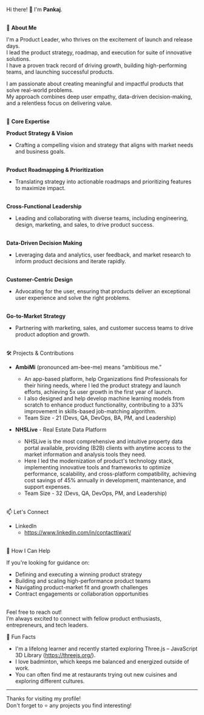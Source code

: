 Hi there! 👋 I'm **Pankaj**.<br/><br/>

🚀 **About Me**

I'm a Product Leader, who thrives on the excitement of launch and release days.<br/>
I lead the product strategy, roadmap, and execution for suite of innovative solutions.<br/>
I have a proven track record of driving growth, building high-performing teams, and launching successful products.

I am passionate about creating meaningful and impactful products that solve real-world problems.<br/>
My approach combines deep user empathy, data-driven decision-making, and a relentless focus on delivering value.<br/><br/>

🌟 **Core Expertise**<br/>

**Product Strategy & Vision**
  - Crafting a compelling vision and strategy that aligns with market needs and business goals.<br/><br/>

**Product Roadmapping & Prioritization**
  - Translating strategy into actionable roadmaps and prioritizing features to maximize impact.<br/><br/>
  
**Cross-Functional Leadership**
  - Leading and collaborating with diverse teams, including engineering, design, marketing, and sales, to drive product success.<br/><br/>

**Data-Driven Decision Making**
  - Leveraging data and analytics, user feedback, and market research to inform product decisions and iterate rapidly.<br/><br/>

**Customer-Centric Design**
  - Advocating for the user, ensuring that products deliver an exceptional user experience and solve the right problems.<br/><br/>

**Go-to-Market Strategy**
  - Partnering with marketing, sales, and customer success teams to drive product adoption and growth.<br/><br/>

🛠️ Projects & Contributions

- **AmbiMi** (pronounced am-bee-me) means “ambitious me.”
    - An app-based platform, help Organizations find Professionals for their hiring needs, where I led the product strategy and launch efforts, achieving 5x user growth in the first year of launch.
    - I also designed and help develop machine learning models from scratch to enhance product functionality, contributing to a 33% improvement in skills-based job-matching algorithm.
    - Team Size - 21 (Devs, QA, DevOps, BA, PM, and Leadership)
 
- **NHSLive** - Real Estate Data Platform
  - NHSLive is the most comprehensive and intuitive property data portal available, providing (B2B) clients with anytime access to the market information and analysis tools they need.<br/>
  - Here I led the modernization of product's technology stack, implementing innovative tools and frameworks to optimize performance, scalability, and cross-platform compatibility, achieving cost savings of 45% annually in development, maintenance, and support expenses.
  - Team Size - 32 (Devs, QA, DevOps, PM, and Leadership)<br/><br/>


📫 Let's Connect
- LinkedIn
  - https://www.linkedin.com/in/contacttiwari/<br/><br/>

👥 How I Can Help

If you're looking for guidance on:
- Defining and executing a winning product strategy
- Building and scaling high-performance product teams
- Navigating product-market fit and growth challenges
- Contract engagements or collaboration opportunities<br/><br/>

Feel free to reach out!<br/>
I’m always excited to connect with fellow product enthusiasts, entrepreneurs, and tech leaders.

🌱 Fun Facts

- I'm a lifelong learner and recently started exploring Three.js – JavaScript 3D Library (https://threejs.org/).
- I love badminton, which keeps me balanced and energized outside of work.
- You can often find me at restaurants trying out new cuisines and exploring different cultures.

---

Thanks for visiting my profile!<br/>
Don't forget to ⭐️ any projects you find interesting!
